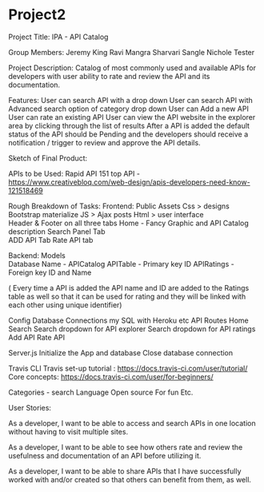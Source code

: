 # Project2
Project Title:
IPA - API Catalog

Group Members:
	Jeremy King
	Ravi Mangra
    Sharvari Sangle
	Nichole Tester

Project Description:
	Catalog of most commonly used and available APIs for developers with user ability to rate and review the API and its documentation.

Features:
User can search API with a drop down 
User can search API with Advanced search option of category drop down
User can Add a new API 
User can rate an existing API 
User can view the API website in the explorer area by clicking through the list of results 
After a API is added the default status of the API should be Pending and the developers should receive a notification / trigger to review and approve the API details.

Sketch of Final Product:





APIs to be Used:
Rapid API
151 top API - https://www.creativebloq.com/web-design/apis-developers-need-know-121518469

Rough Breakdown of Tasks:
Frontend: 
Public 
Assets 
Css > designs
Bootstrap
materialize
JS > Ajax posts
Html > user interface  
Header & Footer on all three tabs
Home - Fancy Graphic and API Catalog description 
Search Panel Tab  
ADD API Tab 
Rate API tab 

Backend:
Models  
Database Name - APICatalog 
APITable - Primary key ID 
APIRatings - Foreign key ID and Name

( Every time a API is added the API name and ID are added to the Ratings table as well so that it can be used for rating and they will be linked with each other using unique identifier)

Config 
Database Connections my SQL 
with Heroku etc 
API Routes 
Home 
Search 
Search dropdown for API explorer 
Search dropdown for API ratings 
Add API 
Rate API 

Server.js
Initialize the App and database 
Close database connection 


Travis CLI
Travis set-up tutorial : https://docs.travis-ci.com/user/tutorial/
Core concepts: https://docs.travis-ci.com/user/for-beginners/

Categories - search
Language
Open source
For fun
Etc.


User Stories: 

As a developer, I want to be able to access and search APIs in one location without having to visit multiple sites.

As a developer, I want to be able to see how others rate and review the usefulness and documentation of an API before utilizing it.

As a developer, I want to be able to share APIs that I have successfully worked with and/or created so that others can benefit from them, as well.




 